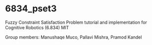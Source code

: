 # 6834_pset3

Fuzzy Constraint Satisfaction Problem tutorial and implementation for Cognitive Robotics (6.834) MIT

Group members: Manushaqe Muco, Pallavi Mishra, Pramod Kandel


